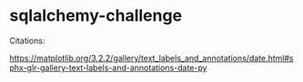 # sqlalchemy-challenge

Citations:

https://matplotlib.org/3.2.2/gallery/text_labels_and_annotations/date.html#sphx-glr-gallery-text-labels-and-annotations-date-py
